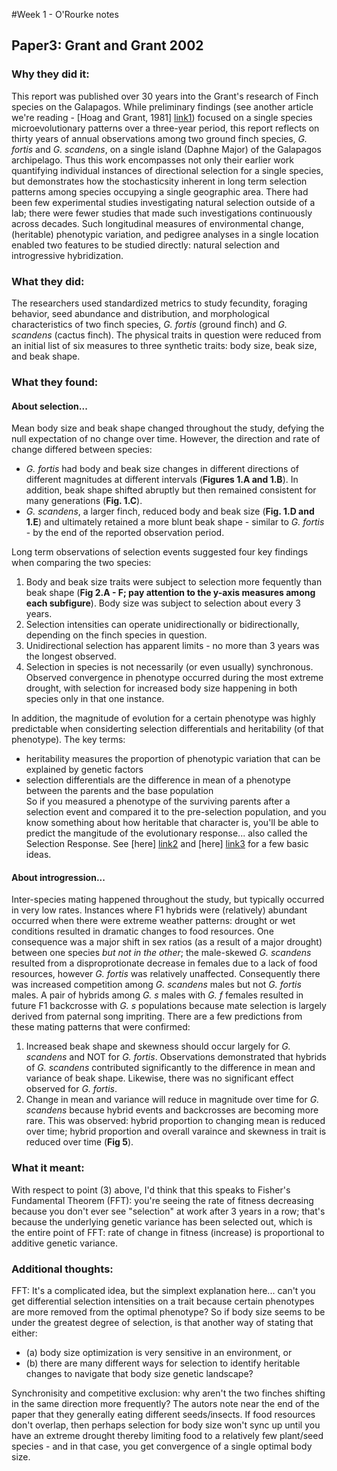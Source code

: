 #Week 1 - O'Rourke notes  

## Paper3: Grant and Grant 2002

### Why they did it:  
This report was published over 30 years into the Grant's research of Finch species on the Galapagos. While preliminary findings (see another article we're reading - [Hoag and Grant, 1981] [link1]) focused on a single species microevolutionary patterns over a three-year period, this report reflects on thirty years of annual observations among two ground finch species, *G. fortis* and *G. scandens*, on a single island (Daphne Major) of the Galapagos archipelago. Thus this work encompasses not only their earlier work quantifying individual instances of directional selection for a single species, but demonstrates how the stochasticsity inherent in long term selection patterns among species occupying a single geographic area. There had been few experimental studies investigating natural selection outside of a lab; there were fewer studies that made such investigations continuously across decades. Such longitudinal measures of environmental change, (heritable) phenotypic variation, and pedigree analyses in a single location enabled two features to be studied directly: natural selection and introgressive hybridization.

### What they did:  
The researchers used standardized metrics to study fecundity, foraging behavior, seed abundance and distribution, and morphological characteristics of two finch species, *G. fortis* (ground finch) and *G. scandens* (cactus finch).  The physical traits in question were reduced from an initial list of six measures to three synthetic traits: body size, beak size, and beak shape.

### What they found:  
#### About selection...
Mean body size and beak shape changed throughout the study, defying the null expectation of no change over time. However, the direction and rate of change differed between species:
- *G. fortis* had body and beak size changes in different directions of different magnitudes at different intervals (**Figures 1.A and 1.B**). In addition, beak shape shifted abruptly but then remained consistent for many generations (**Fig. 1.C**).
- *G. scandens*, a larger finch, reduced body and beak size (**Fig. 1.D and 1.E**) and ultimately retained a more blunt beak shape - similar to *G. fortis* - by the end of the reported observation period.  

Long term observations of selection events suggested four key findings when comparing the two species:
1. Body and beak size traits were subject to selection more fequently than beak shape (**Fig 2.A - F; pay attention to the y-axis measures among each subfigure**). Body size was subject to selection about every 3 years.  
2. Selection intensities can operate unidirectionally or bidirectionally, depending on the finch species in question.   
3. Unidirectional selection has apparent limits - no more than 3 years was the longest observed.    
4. Selection in species is not necessarily (or even usually) synchronous. Observed convergence in phenotype occurred during the most extreme drought, with selection for increased body size happening in both species only in that one instance.  

In addition, the magnitude of evolution for a certain phenotype was highly predictable when considerting selection differentials and heritability (of that phenotype). The key terms: 
- heritability measures the proportion of phenotypic variation that can be explained by genetic factors
- selection differentials are the difference in mean of a phenotype between the parents and the base population  
So if you measured a phenotype of the surviving parents after a selection event and compared it to the pre-selection population, and you know something about how heritable that character is, you'll be able to predict the mangitude of the evolutionary response... also called the Selection Response. See [here] [link2] and [here] [link3] for a few basic ideas.  

#### About introgression...
Inter-species mating happened throughout the study, but typically occurred in very low rates. Instances where F1 hybrids were (relatively) abundant occurred when there were extreme weather patterns: drought or wet conditions resulted in dramatic changes to food resources. One consequence was a major shift in sex ratios (as a result of a major drought) between one species *but not in the other*; the male-skewed *G. scandens* resulted from a disproprotionate decrease in females due to a lack of food resources, however *G. fortis*  was relatively unaffected. Consequently there was increased competition among *G. scandens* males but not *G. fortis* males. A pair of hybrids among *G. s* males with *G. f* females resulted in future F1 backcrosse with *G. s* populations because mate selection is largely derived from paternal song impriting.  There are a few predictions from these mating patterns that were confirmed:
1. Increased beak shape and skewness should occur largely for *G. scandens* and NOT for *G. fortis*. Observations demonstrated that hybrids of *G. scandens* contributed significantly to the difference in mean and variance of beak shape. Likewise, there was no significant effect observed for *G. fortis*.  
2. Change in mean and variance will reduce in magnitude over time for *G. scandens* because hybrid events and backcrosses are becoming more rare. This was observed: hybrid proportion to changing mean is reduced over time; hybrid proportion and overall varaince and skewness in trait is reduced over time (**Fig 5**).  

### What it meant:
With respect to point (3) above, I'd think that this speaks to Fisher's Fundamental Theorem (FFT): you're seeing the rate of fitness decreasing because you don't ever see "selection" at work after 3 years in a row; that's because the underlying genetic variance has been selected out, which is the entire point of FFT: rate of change in fitness (increase) is proportional to additive genetic variance.

### Additional thoughts:
FFT: It's a complicated idea, but the simplext explanation here... can't you get differential selection intensities on a trait because certain phenotypes are more removed from the optimal phenotype? So if body size seems to be under the greatest degree of selection, is that another way of stating that either:
- (a) body size optimization is very sensitive in an environment, or
- (b) there are many different ways for selection to identify heritable changes to navigate that body size genetic landscape?  

Synchronisity and competitive exclusion: why aren't the two finches shifting in the same direction more frequently? The autors note near the end of the paper that they generally eating different seeds/insects. If food resources don't overlap, then perhaps selection for body size won't sync up until you have an extreme drought thereby limiting food to a relatively few plant/seed species - and in that case, you get convergence of a single optimal body size.

[link1]:http://biology-web.nmsu.edu/~houde/Boag%20&%20Grant%201981.pdf
[link2]:https://www.ndsu.edu/pubweb/~mcclean/plsc431/quantgen/qgen7.htm
[link3]:https://www.ndsu.edu/pubweb/~mcclean/plsc431/quantgen/qgen5.htm
